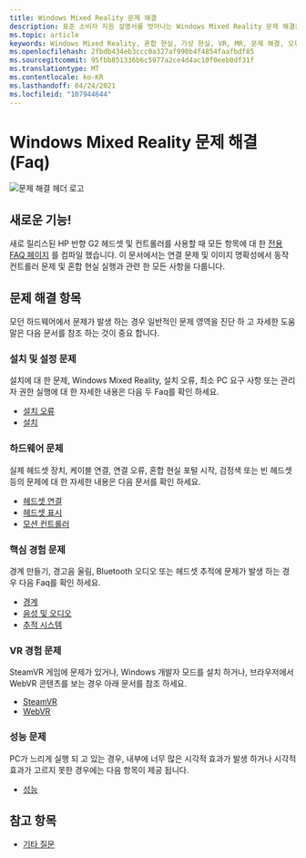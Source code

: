```yaml
---
title: Windows Mixed Reality 문제 해결
description: 표준 소비자 지원 설명서를 벗어나는 Windows Mixed Reality 문제 해결을 최신 상태로 유지 합니다.
ms.topic: article
keywords: Windows Mixed Reality, 혼합 현실, 가상 현실, VR, MR, 문제 해결, 오류, 도움말, 지원
ms.openlocfilehash: 2fbdb434eb3ccc0a327af990b4f4854faafbdf85
ms.sourcegitcommit: 95fbb851336b6c5977a2ce4d4ac10f0eeb0df31f
ms.translationtype: MT
ms.contentlocale: ko-KR
ms.lasthandoff: 04/24/2021
ms.locfileid: "107944644"
---
```

# <a name="troubleshooting-windows-mixed-reality-faqs"></a>Windows Mixed Reality 문제 해결 (Faq)

![문제 해결 헤더 로고](images/1050px-Mixedrealityportal.png)

## <a name="whats-new"></a>새로운 기능!

새로 릴리스된 HP 반향 G2 헤드셋 및 컨트롤러를 사용할 때 모든 항목에 대 한 [전용 FAQ 페이지](reverbG2-faq.yml) 를 컴파일 했습니다. 이 문서에서는 연결 문제 및 이미지 명확성에서 동작 컨트롤러 문제 및 혼합 현실 실행과 관련 한 모든 사항을 다룹니다.

## <a name="troubleshooting-topics"></a>문제 해결 항목

모던 하드웨어에서 문제가 발생 하는 경우 일반적인 문제 영역을 진단 하 고 자세한 도움말은 다음 문서를 참조 하는 것이 중요 합니다. 

### <a name="installation-and-setup-issues"></a>설치 및 설정 문제

설치에 대 한 문제, Windows Mixed Reality, 설치 오류, 최소 PC 요구 사항 또는 관리자 권한 실행에 대 한 자세한 내용은 다음 두 Faq를 확인 하세요.

- [설치 오류](installation_errors.md)
- [설치](wmr-setup-faq.yml)

### <a name="hardware-issues"></a>하드웨어 문제

실제 헤드셋 장치, 케이블 연결, 연결 오류, 혼합 현실 포털 시작, 검정색 또는 빈 헤드셋 등의 문제에 대 한 자세한 내용은 다음 문서를 확인 하세요.

- [헤드셋 연결](headset-connectivity.md)
- [헤드셋 표시](headset-display.md)
- [모션 컨트롤러](motion-controller-problems.md)

### <a name="core-experience-issues"></a>핵심 경험 문제

경계 만들기, 경고음 울림, Bluetooth 오디오 또는 헤드셋 추적에 문제가 발생 하는 경우 다음 Faq를 확인 하세요.

- [경계](boundary-questions.md)
- [음성 및 오디오](speech-and-audio.md)
- [추적 시스템](tracking.md)

### <a name="vr-experience-issues"></a>VR 경험 문제

SteamVR 게임에 문제가 있거나, Windows 개발자 모드를 설치 하거나, 브라우저에서 WebVR 콘텐츠를 보는 경우 아래 문서를 참조 하세요.

- [SteamVR](steamvr-questions.md)
- [WebVR](webvr-questions.md)

### <a name="performance-issues"></a>성능 문제 

PC가 느리게 실행 되 고 있는 경우, 내부에 너무 많은 시각적 효과가 발생 하거나 시각적 효과가 고르지 못한 경우에는 다음 항목이 제공 됩니다.

- [성능](performance-questions.md)

## <a name="see-also"></a>참고 항목
- [기타 질문](other-questions.md)
